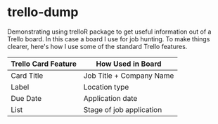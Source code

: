 # trello-dump
Demonstrating using trelloR package to get useful information out of a Trello board. In this case a board I use for job hunting. To make things clearer, here's how I use some of the standard Trello features.

| Trello Card Feature | How Used in Board        |
| ------------------- | ------------------------ |
| Card Title          | Job Title + Company Name |
| Label               | Location type            |
| Due Date            | Application date         |
| List                | Stage of job application |


